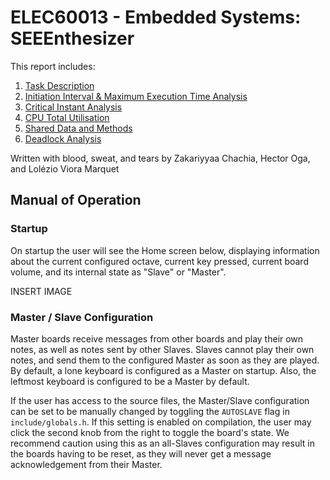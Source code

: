 # ELEC60013 - Embedded Systems: SEEEnthesizer

  This report includes:

  1. [Task Description](doc/task_description.md)
  2. [Initiation Interval & Maximum Execution Time Analysis](doc/ii_met.md)
  3. [Critical Instant Analysis](doc/cia.md)
  4. [CPU Total Utilisation](doc/cpu_util.md)
  5. [Shared Data and Methods](doc/shared_data.md)
  6. [Deadlock Analysis](doc/deadlock.md)

Written with blood, sweat, and tears by Zakariyyaa Chachia, Hector Oga, and Lolézio Viora Marquet

## Manual of Operation

### Startup

On startup the user will see the Home screen below, displaying information about the current configured octave, current key pressed, current board volume, and its internal state as "Slave" or "Master".

INSERT IMAGE

### Master / Slave Configuration

Master boards receive messages from other boards and play their own notes, as well as notes sent by other Slaves.
Slaves cannot play their own notes, and send them to the configured Master as soon as they are played.
By default, a lone keyboard is configured as a Master on startup. Also, the leftmost keyboard is configured to be a Master by default.

If the user has access to the source files, the Master/Slave configuration can be set to be manually changed by toggling the `AUTOSLAVE` flag in `include/globals.h`. If this setting is enabled on compilation, the user may click the second knob from the right to toggle the board's state. We recommend caution using this as an all-Slaves configuration may result in the boards having to be reset, as they will never get a message acknowledgement from their Master.
